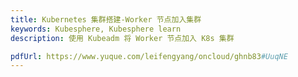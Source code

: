 ```yaml
---
title: Kubernetes 集群搭建-Worker 节点加入集群
keywords: Kubesphere, Kubesphere learn
description: 使用 Kubeadm 将 Worker 节点加入 K8s 集群

pdfUrl: https://www.yuque.com/leifengyang/oncloud/ghnb83#UuqNE
---
```

